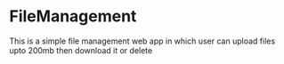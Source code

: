# FileManagement
This is a simple file management web app in which user can upload files upto 200mb then download it or delete
